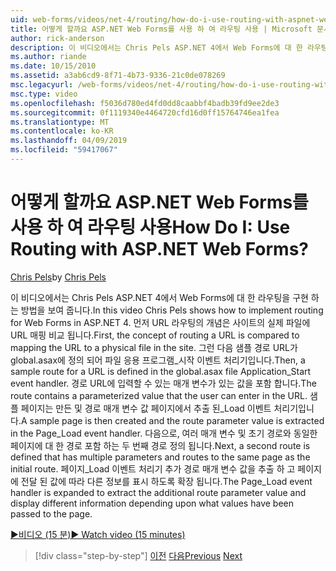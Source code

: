 ```yaml
---
uid: web-forms/videos/net-4/routing/how-do-i-use-routing-with-aspnet-web-forms
title: 어떻게 할까요 ASP.NET Web Forms를 사용 하 여 라우팅 사용 | Microsoft 문서
author: rick-anderson
description: 이 비디오에서는 Chris Pels ASP.NET 4에서 Web Forms에 대 한 라우팅을 구현 하는 방법을 보여 줍니다. 먼저 URL 라우팅의 개념을 p URL 매핑 비교할...
ms.author: riande
ms.date: 10/15/2010
ms.assetid: a3ab6cd9-8f71-4b73-9336-21c0de078269
msc.legacyurl: /web-forms/videos/net-4/routing/how-do-i-use-routing-with-aspnet-web-forms
msc.type: video
ms.openlocfilehash: f5036d780ed4fd0dd8caabbf4badb39fd9ee2de3
ms.sourcegitcommit: 0f1119340e4464720cfd16d0ff15764746ea1fea
ms.translationtype: MT
ms.contentlocale: ko-KR
ms.lasthandoff: 04/09/2019
ms.locfileid: "59417067"
---
```

# <a name="how-do-i-use-routing-with-aspnet-web-forms"></a><span data-ttu-id="97091-105">어떻게 할까요 ASP.NET Web Forms를 사용 하 여 라우팅 사용</span><span class="sxs-lookup"><span data-stu-id="97091-105">How Do I: Use Routing with ASP.NET Web Forms?</span></span>

<span data-ttu-id="97091-106">[Chris Pels](https://twitter.com/chrispels)</span><span class="sxs-lookup"><span data-stu-id="97091-106">by [Chris Pels](https://twitter.com/chrispels)</span></span>

<span data-ttu-id="97091-107">이 비디오에서는 Chris Pels ASP.NET 4에서 Web Forms에 대 한 라우팅을 구현 하는 방법을 보여 줍니다.</span><span class="sxs-lookup"><span data-stu-id="97091-107">In this video Chris Pels shows how to implement routing for Web Forms in ASP.NET 4.</span></span> <span data-ttu-id="97091-108">먼저 URL 라우팅의 개념은 사이트의 실제 파일에 URL 매핑 비교 됩니다.</span><span class="sxs-lookup"><span data-stu-id="97091-108">First, the concept of routing a URL is compared to mapping the URL to a physical file in the site.</span></span> <span data-ttu-id="97091-109">그런 다음 샘플 경로 URL가 global.asax에 정의 되어 파일 응용 프로그램\_시작 이벤트 처리기입니다.</span><span class="sxs-lookup"><span data-stu-id="97091-109">Then, a sample route for a URL is defined in the global.asax file Application\_Start event handler.</span></span> <span data-ttu-id="97091-110">경로 URL에 입력할 수 있는 매개 변수가 있는 값을 포함 합니다.</span><span class="sxs-lookup"><span data-stu-id="97091-110">The route contains a parameterized value that the user can enter in the URL.</span></span> <span data-ttu-id="97091-111">샘플 페이지는 만든 및 경로 매개 변수 값 페이지에서 추출 된\_Load 이벤트 처리기입니다.</span><span class="sxs-lookup"><span data-stu-id="97091-111">A sample page is then created and the route parameter value is extracted in the Page\_Load event handler.</span></span> <span data-ttu-id="97091-112">다음으로, 여러 매개 변수 및 초기 경로와 동일한 페이지에 대 한 경로 포함 하는 두 번째 경로 정의 됩니다.</span><span class="sxs-lookup"><span data-stu-id="97091-112">Next, a second route is defined that has multiple parameters and routes to the same page as the initial route.</span></span> <span data-ttu-id="97091-113">페이지\_Load 이벤트 처리기 추가 경로 매개 변수 값을 추출 하 고 페이지에 전달 된 값에 따라 다른 정보를 표시 하도록 확장 됩니다.</span><span class="sxs-lookup"><span data-stu-id="97091-113">The Page\_Load event handler is expanded to extract the additional route parameter value and display different information depending upon what values have been passed to the page.</span></span>

[<span data-ttu-id="97091-114">&#9654;비디오 (15 분)</span><span class="sxs-lookup"><span data-stu-id="97091-114">&#9654; Watch video (15 minutes)</span></span>](https://channel9.msdn.com/Blogs/ASP-NET-Site-Videos/how-do-i-use-routing-with-aspnet-web-forms)

> [!div class="step-by-step"]
> <span data-ttu-id="97091-115">[이전](aspnet-4-quick-hit-outbound-webforms-routing.md)
> [다음](how-do-i-work-with-urls-in-aspnet-routing.md)</span><span class="sxs-lookup"><span data-stu-id="97091-115">[Previous](aspnet-4-quick-hit-outbound-webforms-routing.md)
[Next](how-do-i-work-with-urls-in-aspnet-routing.md)</span></span>

